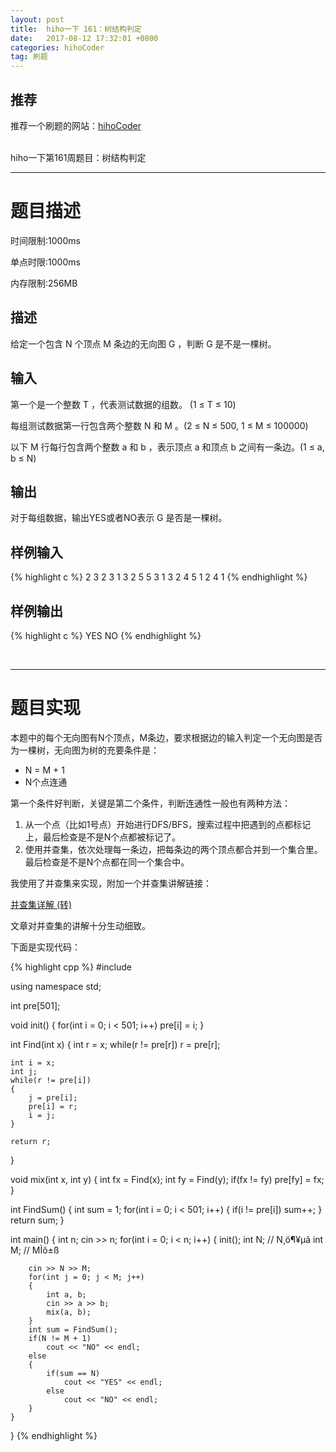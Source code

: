 ```yaml
---
layout: post
title:  hiho一下 161：树结构判定
date:   2017-08-12 17:32:01 +0800
categories: hihoCoder
tag: 刷题
---
```


**推荐**
------

推荐一个刷题的网站：[hihoCoder](http://hihocoder.com/hiho)

<br>
hiho一下第161周题目：树结构判定

<hr>

题目描述
====

时间限制:1000ms

单点时限:1000ms

内存限制:256MB

描述
------------------------------------

给定一个包含 N 个顶点 M 条边的无向图 G ，判断 G 是不是一棵树。

输入
------------------------------------

第一个是一个整数 T ，代表测试数据的组数。 (1 ≤ T ≤ 10)

每组测试数据第一行包含两个整数 N 和 M 。(2 ≤ N ≤ 500, 1 ≤ M ≤ 100000)

以下 M 行每行包含两个整数 a 和 b ，表示顶点 a 和顶点 b 之间有一条边。(1 ≤ a, b ≤ N)

输出
------------------------------------

对于每组数据，输出YES或者NO表示 G 是否是一棵树。

样例输入
------------------------------------

{% highlight c %}
2
3 2
3 1
3 2
5 5
3 1
3 2
4 5
1 2
4 1 
{% endhighlight %}


样例输出
------------------------------------

{% highlight c %}
YES
NO
{% endhighlight %}

<br/>

<hr>

题目实现
====================================

本题中的每个无向图有N个顶点，M条边，要求根据边的输入判定一个无向图是否为一棵树，无向图为树的充要条件是：

 - N = M + 1 
 - N个点连通

第一个条件好判断，关键是第二个条件，判断连通性一般也有两种方法：

 1. 从一个点（比如1号点）开始进行DFS/BFS，搜索过程中把遇到的点都标记上，最后检查是不是N个点都被标记了。
 2. 使用并查集，依次处理每一条边，把每条边的两个顶点都合并到一个集合里。最后检查是不是N个点都在同一个集合中。

我使用了并查集来实现，附加一个并查集讲解链接：

[并查集详解 (转)](http://blog.csdn.net/dellaserss/article/details/7724401/)

文章对并查集的讲解十分生动细致。

下面是实现代码：

{% highlight cpp %}
#include <iostream>

using namespace std;

int pre[501];

void init()
{
    for(int i = 0; i < 501; i++)
        pre[i] = i;
}

int Find(int x)
{
    int r = x;
    while(r != pre[r])
        r = pre[r];

    int i = x;
    int j;
    while(r != pre[i])
    {
        j = pre[i];
        pre[i] = r;
        i = j;
    }

    return r;
}

void mix(int x, int y)
{
    int fx = Find(x);
    int fy = Find(y);
    if(fx != fy)
        pre[fy] = fx;
}

int FindSum()
{
    int sum = 1;
    for(int i = 0; i < 501; i++)
    {
        if(i != pre[i])
            sum++;
    }
    return sum;
}

int main()
{
    int n;
    cin >> n;
    for(int i = 0; i < n; i++)
    {
        init();
        int N; // N¸ö¶¥µã
        int M; // MÌõ±ß

        cin >> N >> M;
        for(int j = 0; j < M; j++)
        {
            int a, b;
            cin >> a >> b;
            mix(a, b);
        }
        int sum = FindSum();
        if(N != M + 1)
            cout << "NO" << endl;
        else
        {
            if(sum == N)
                cout << "YES" << endl;
            else
                cout << "NO" << endl;
        }
    }
}
{% endhighlight %}